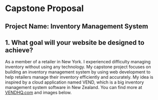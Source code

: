 # Capstone Proposal

## Project Name: Inventory Management System

## 1. What goal will your website be designed to achieve?

As a member of a retailer in New York. I experienced difficulty managing inventory without using any technology. My capstone project focuses on building an inventory management system by using web development to help retailers manage their inventory efficiently and accurately.
My idea is inspired by a cloud application named VEND, which is a big inventory management system software in New Zealand. You can find more at [VENDHQ.com](https://www.vendhq.com/) and images below.
